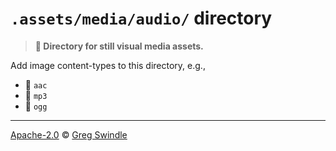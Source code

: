 # `.assets/media/audio/` directory
> **:open_file_folder: Directory for still visual media assets.**

Add image content-types to this directory, e.g.,

* :mega: `aac`
* :mega: `mp3`
* :mega: `ogg`

---

[Apache-2.0][license-url] © [Greg Swindle][gregswindle-url]

[license-url]: https://www.apache.org/licenses/LICENSE-2.0
[gregswindle-url]: https://github.com/gregswindle
